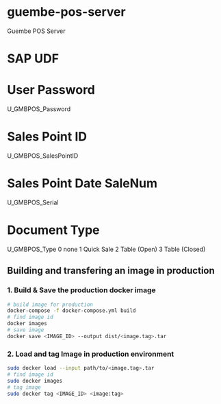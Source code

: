 # guembe-pos-server
Guembe POS Server

# SAP UDF

# User Password
U_GMBPOS_Password

# Sales Point ID
U_GMBPOS_SalesPointID

# Sales Point Date SaleNum
U_GMBPOS_Serial

# Document Type
U_GMBPOS_Type
    0    none
    1    Quick Sale
    2    Table (Open)
    3    Table (Closed)


## Building and transfering an image in production

### 1. Build & Save the production docker image

```sh
# build image for production
docker-compose -f docker-compose.yml build
# find image id
docker images
# save image
docker save <IMAGE_ID> --output dist/<image.tag>.tar
```

### 2. Load and tag Image in production environment

```sh
sudo docker load --input path/to/<image.tag>.tar
# find image id
sudo docker images
# tag image
sudo docker tag <IMAGE_ID> <image:tag>
```